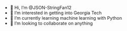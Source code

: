 - 👋 Hi, I’m @JSON-StringFan12
- 👀 I’m interested in getting into Georgia Tech
- 🌱 I’m currently learning machine learning with Python
- 💞️ I’m looking to collaborate on anything

<!---
JSON-StringFan12/JSON-StringFan12 is a ✨ special ✨ repository because its `README.md` (this file) appears on your GitHub profile.
You can click the Preview link to take a look at your changes.
--->
